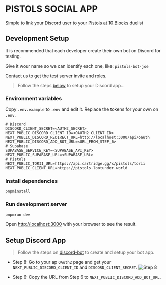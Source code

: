 
# PISTOLS SOCIAL APP

Simple to link your Discord user to your [Pistols at 10 Blocks](https://pistols.lootunder.world/) duelist


## Development Setup

It is recommended that each developer create their own bot on Discord for testing.

Give it wour name so we can identify each one, like: `pistols-bot-joe`

Contact us to get the test server invite and roles.

> Follow the steps [below](#setup-discord-app) to setup your Discord app...


### Environment variables

Copy `.env.example` to `.env` and edit it. Replace the tokens for your own on `.env`.

```
# Discord
DISCORD_CLIENT_SECRET=<AUTH2_SECRET>
NEXT_PUBLIC_DISCORD_CLIENT_ID=<OAUTH2_CLIENT_ID>
NEXT_PUBLIC_DISCORD_REDIRECT_URL=http://localhost:3000/api/oauth
NEXT_PUBLIC_DISCORD_ADD_BOT_URL=<URL_FROM_STEP_6>
# Supabase
SUPABASE_SERVICE_KEY=<SUPABASE_API_KEY>
NEXT_PUBLIC_SUPABASE_URL=<SUPABASE_URL>
# Pistols
NEXT_PUBLIC_TORII_URL=https://api.cartridge.gg/x/pistols/torii
NEXT_PUBLIC_CLIENT_URL=https://pistols.lootunder.world
```

### Install dependencies

```bash
pnpminstall
```

### Run development server

```bash
pnpmrun dev
```

Open [http://localhost:3000](http://localhost:3000) with your browser to see the result.



## Setup Discord App

> Follow the steps on [discord-bot](/discord-bot/README.md#create-discord-bot-step-by-step) to create and setup your bot app.

* Step 8: Go to your ap `OAuth2` page and get your `NEXT_PUBLIC_DISCORD_CLIENT_ID` and `DISCORD_CLIENT_SECRET`.
![Step 8 ](./images/Step%208.png)

* Step 6: Copy the URL from Step 6 to `NEXT_PUBLIC_DISCORD_ADD_BOT_URL`.
